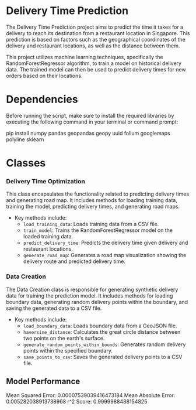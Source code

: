 # Delivery Time Prediction

The Delivery Time Prediction project aims to predict the time it takes for a delivery to reach its destination from a restaurant location in Singapore. This prediction is based on factors such as the geographical coordinates of the delivery and restaurant locations, as well as the distance between them.

This project utilizes machine learning techniques, specifically the RandomForestRegressor algorithm, to train a model on historical delivery data. The trained model can then be used to predict delivery times for new orders based on their locations.

# Dependencies 
Before running the script, make sure to install the required libraries by executing the following command in your terminal or command prompt:

pip install numpy pandas geopandas geopy uuid folium googlemaps polyline sklearn

# Classes
### Delivery Time Optimization
This class encapsulates the functionality related to predicting delivery times and generating road map. It includes methods for loading training data, training the model, predicting delivery times, and generating road maps.

- Key methods include:
  - `load_training_data`: Loads training data from a CSV file.
  - `train_model`: Trains the RandomForestRegressor model on the loaded training data.
  - `predict_delivery_time`: Predicts the delivery time given delivery and restaurant locations.
  - `generate_road_map`: Generates a road map visualization showing the delivery route and predicted delivery time.

### Data Creation
The Data Creation class is responsible for generating synthetic delivery data for training the prediction model. It includes methods for loading boundary data, generating random delivery points within the boundary, and saving the generated data to a CSV file.

- Key methods include:
  - `load_boundary_data`: Loads boundary data from a GeoJSON file.
  - `haversine_distance`: Calculates the great circle distance between two points on the earth's surface.
  - `generate_random_points_within_bounds`: Generates random delivery points within the specified boundary.
  - `save_points_to_csv`: Saves the generated delivery points to a CSV file.

## Model Performance
Mean Squared Error: 0.00007539039416473184
Mean Absolute Error: 0.005282038913738968
r^2 Score: 0.9999988488154825